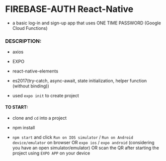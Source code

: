 # FIREBASE-AUTH React-Native

- a basic log-in and sign-up app that uses ONE TIME PASSWORD (Google Cloud Functions)

### DESCRIPTION:

- axios

- EXPO

- react-native-elements

- es2017(try-catch, async-await, state initialization, helper function (without binding))

- used `expo init` to create project

#### TO START:

- clone and `cd` into a project

- npm install

- `npm start` and click `Run on IOS simulator` / `Run on Android device/emulator` on browser OR `expo ios` / `expo android` (considering you have an open simulator/emulator) OR scan the QR after starting the project using `EXPO APP` on your device
